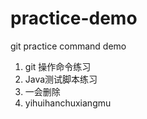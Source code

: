 # practice-demo
git practice command demo

1. git 操作命令练习
2. Java测试脚本练习
3. 一会删除
4. yihuihanchuxiangmu